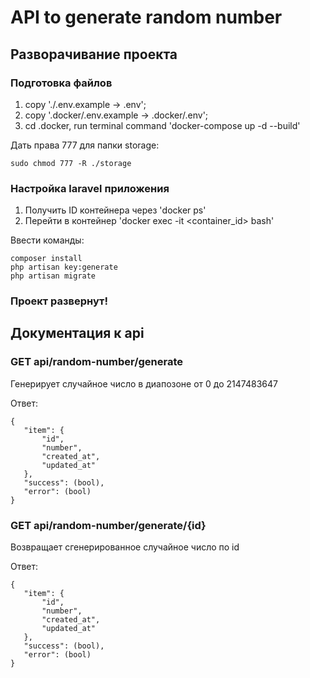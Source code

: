 # API to generate random number

## Разворачивание проекта

### Подготовка файлов 

 1. copy './.env.example -> .env'; 
 2. copy '.docker/.env.example -> .docker/.env';
 3. cd .docker, run terminal command 'docker-compose up -d --build'
 
 Дать права 777 для папки storage:
```
sudo chmod 777 -R ./storage
```
 
 ### Настройка laravel приложения
 
 1. Получить ID контейнера через 'docker ps'
 2. Перейти в контейнер 'docker exec -it <container_id> bash'
 
 Ввести команды:
```
composer install
php artisan key:generate
php artisan migrate 
```
 
 
 
 ### Проект развернут!
 
 ## Документация к api
 
 ### GET api/random-number/generate
 Генерирует случайное число в диапозоне от 0 до 2147483647
 
 Ответ:
 ```
{
    "item": {
        "id",
        "number",
        "created_at",
        "updated_at"
    },
    "success": (bool),
    "error": (bool)
 }
```

### GET api/random-number/generate/{id}
 Возвращает сгенерированное случайное число по id
 
 Ответ:
  ```
 {
     "item": {
         "id",
         "number",
         "created_at",
         "updated_at"
     },
     "success": (bool),
     "error": (bool)
  }
 ```


 
 
 
